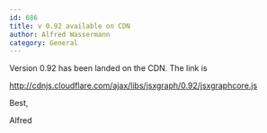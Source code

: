 ```yaml
---
id: 686
title: v 0.92 available on CDN
author: Alfred Wassermann
category: General
---
```

Version 0.92 has been landed on the CDN. The link is

<http://cdnjs.cloudflare.com/ajax/libs/jsxgraph/0.92/jsxgraphcore.js>

Best,
  
Alfred